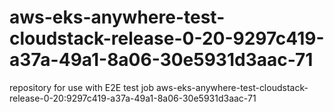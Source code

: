 # aws-eks-anywhere-test-cloudstack-release-0-20-9297c419-a37a-49a1-8a06-30e5931d3aac-71
repository for use with E2E test job aws-eks-anywhere-test-cloudstack-release-0-20:9297c419-a37a-49a1-8a06-30e5931d3aac-71
